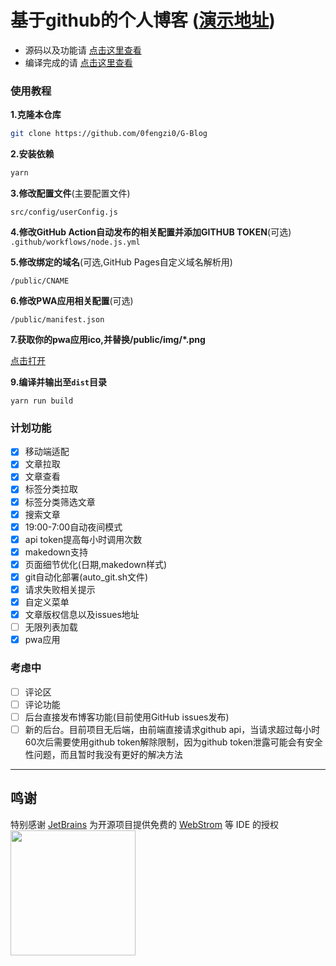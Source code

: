 # 基于github的个人博客 ([演示地址](https://blog.5ixf.cc))

- 源码以及功能请 [点击这里查看](https://github.com/0fengzi0/G-Blog)
- 编译完成的请 [点击这里查看](https://github.com/0fengzi0/Blog)

### 使用教程

**1.克隆本仓库**

``` bash
git clone https://github.com/0fengzi0/G-Blog
```

**2.安装依赖**

``` bash
yarn
```

**3.修改配置文件**(主要配置文件)

```src/config/userConfig.js```

**4.修改GitHub Action自动发布的相关配置并添加GITHUB TOKEN**(可选)
```.github/workflows/node.js.yml```

**5.修改绑定的域名**(可选,GitHub Pages自定义域名解析用)

```/public/CNAME```

**6.修改PWA应用相关配置**(可选)

```/public/manifest.json```

**7.获取你的pwa应用ico,并替换/public/img/\*.png**

[点击打开](https://www.pwabuilder.com/imageGenerator)

**9.编译并输出至```dist```目录**

```
yarn run build
```

### 计划功能

- [x] 移动端适配
- [x] 文章拉取
- [x] 文章查看
- [x] 标签分类拉取
- [x] 标签分类筛选文章
- [x] 搜索文章
- [x] 19:00-7:00自动夜间模式
- [x] api token提高每小时调用次数
- [x] makedown支持
- [x] 页面细节优化(日期,makedown样式)
- [x] git自动化部署(auto_git.sh文件)
- [x] 请求失败相关提示
- [x] 自定义菜单
- [x] 文章版权信息以及issues地址
- [ ] 无限列表加载
- [x] pwa应用

### 考虑中

- [ ] 评论区
- [ ] 评论功能
- [ ] 后台直接发布博客功能(目前使用GitHub issues发布)
- [ ] 新的后台。目前项目无后端，由前端直接请求github api，当请求超过每小时60次后需要使用github token解除限制，因为github token泄露可能会有安全性问题，而且暂时我没有更好的解决方法

--------------

## 鸣谢

特别感谢 [JetBrains](https://www.jetbrains.com/?from=VOCALTTS)
为开源项目提供免费的 [WebStrom](https://www.jetbrains.com/?from=VOCALTTS) 等 IDE 的授权  
[<img src="https://s1.ax1x.com/2020/08/13/az4yMF.png" width="200"/>](https://www.jetbrains.com/?from=VOCALTTS)
